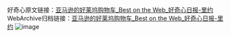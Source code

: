 好奇心原文链接：[亚马逊的好莱坞购物车_Best on the Web_好奇心日报-里约](https://www.qdaily.com/articles/12255.html)
WebArchive归档链接：[亚马逊的好莱坞购物车_Best on the Web_好奇心日报-里约](http://web.archive.org/web/20190623172132/https://www.qdaily.com/articles/12255.html)
![image](http://ww3.sinaimg.cn/large/007d5XDply1g3wi2q64mmj30u026r7eh)